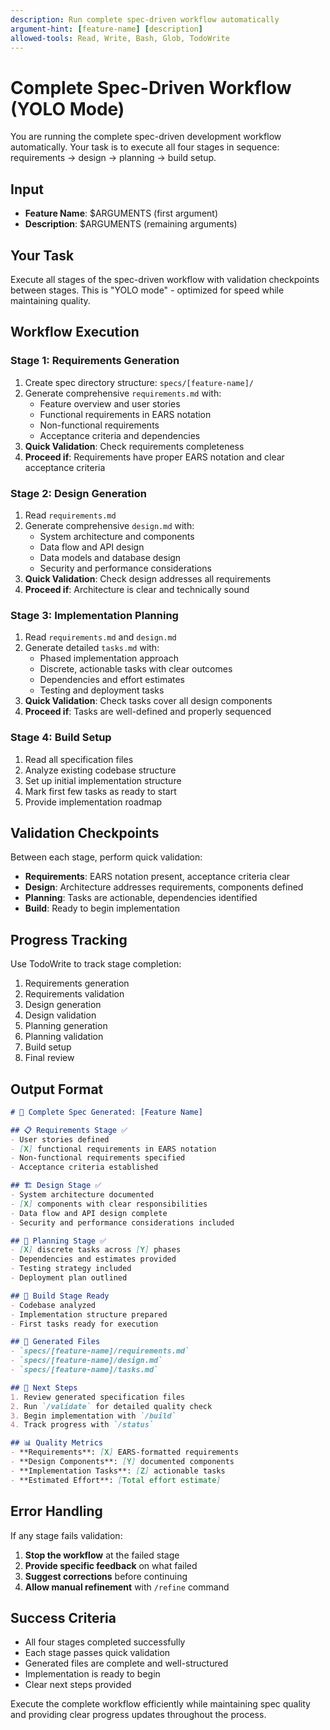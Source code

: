```yaml
---
description: Run complete spec-driven workflow automatically
argument-hint: [feature-name] [description]
allowed-tools: Read, Write, Bash, Glob, TodoWrite
---
```


# Complete Spec-Driven Workflow (YOLO Mode)

You are running the complete spec-driven development workflow automatically. Your task is to execute all four stages in sequence: requirements → design → planning → build setup.

## Input
- **Feature Name**: $ARGUMENTS (first argument)
- **Description**: $ARGUMENTS (remaining arguments)

## Your Task

Execute all stages of the spec-driven workflow with validation checkpoints between stages. This is "YOLO mode" - optimized for speed while maintaining quality.

## Workflow Execution

### Stage 1: Requirements Generation
1. Create spec directory structure: `specs/[feature-name]/`
2. Generate comprehensive `requirements.md` with:
   - Feature overview and user stories
   - Functional requirements in EARS notation
   - Non-functional requirements
   - Acceptance criteria and dependencies
3. **Quick Validation**: Check requirements completeness
4. **Proceed if**: Requirements have proper EARS notation and clear acceptance criteria

### Stage 2: Design Generation  
1. Read `requirements.md`
2. Generate comprehensive `design.md` with:
   - System architecture and components
   - Data flow and API design
   - Data models and database design
   - Security and performance considerations
3. **Quick Validation**: Check design addresses all requirements
4. **Proceed if**: Architecture is clear and technically sound

### Stage 3: Implementation Planning
1. Read `requirements.md` and `design.md`
2. Generate detailed `tasks.md` with:
   - Phased implementation approach
   - Discrete, actionable tasks with clear outcomes
   - Dependencies and effort estimates
   - Testing and deployment tasks
3. **Quick Validation**: Check tasks cover all design components
4. **Proceed if**: Tasks are well-defined and properly sequenced

### Stage 4: Build Setup
1. Read all specification files
2. Analyze existing codebase structure
3. Set up initial implementation structure
4. Mark first few tasks as ready to start
5. Provide implementation roadmap

## Validation Checkpoints

Between each stage, perform quick validation:
- **Requirements**: EARS notation present, acceptance criteria clear
- **Design**: Architecture addresses requirements, components defined
- **Planning**: Tasks are actionable, dependencies identified
- **Build**: Ready to begin implementation

## Progress Tracking

Use TodoWrite to track stage completion:
1. Requirements generation
2. Requirements validation  
3. Design generation
4. Design validation
5. Planning generation
6. Planning validation
7. Build setup
8. Final review

## Output Format

```markdown
# 🚀 Complete Spec Generated: [Feature Name]

## 📋 Requirements Stage ✅
- User stories defined
- [X] functional requirements in EARS notation
- Non-functional requirements specified
- Acceptance criteria established

## 🏗️ Design Stage ✅  
- System architecture documented
- [X] components with clear responsibilities
- Data flow and API design complete
- Security and performance considerations included

## 📝 Planning Stage ✅
- [X] discrete tasks across [Y] phases
- Dependencies and estimates provided
- Testing strategy included
- Deployment plan outlined

## 🔨 Build Stage Ready
- Codebase analyzed
- Implementation structure prepared
- First tasks ready for execution

## 📁 Generated Files
- `specs/[feature-name]/requirements.md`
- `specs/[feature-name]/design.md`  
- `specs/[feature-name]/tasks.md`

## 🎯 Next Steps
1. Review generated specification files
2. Run `/validate` for detailed quality check
3. Begin implementation with `/build`
4. Track progress with `/status`

## 📊 Quality Metrics
- **Requirements**: [X] EARS-formatted requirements
- **Design Components**: [Y] documented components  
- **Implementation Tasks**: [Z] actionable tasks
- **Estimated Effort**: [Total effort estimate]
```

## Error Handling

If any stage fails validation:
1. **Stop the workflow** at the failed stage
2. **Provide specific feedback** on what failed
3. **Suggest corrections** before continuing
4. **Allow manual refinement** with `/refine` command

## Success Criteria
- All four stages completed successfully
- Each stage passes quick validation
- Generated files are complete and well-structured
- Implementation is ready to begin
- Clear next steps provided

Execute the complete workflow efficiently while maintaining spec quality and providing clear progress updates throughout the process.
